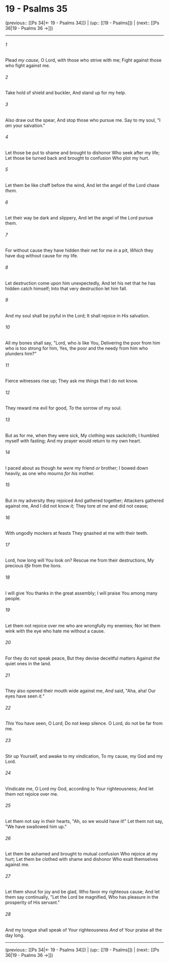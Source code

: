 # 19 - Psalms 35

(previous:: [[Ps 34|← 19 - Psalms 34]]) | (up:: [[19 - Psalms]]) | (next:: [[Ps 36|19 - Psalms 36 →]])

***


###### 1 
Plead _my cause,_ O Lord, with those who strive with me; Fight against those who fight against me. 

###### 2 
Take hold of shield and buckler, And stand up for my help. 

###### 3 
Also draw out the spear, And stop those who pursue me. Say to my soul, "I _am_ your salvation." 

###### 4 
Let those be put to shame and brought to dishonor Who seek after my life; Let those be turned back and brought to confusion Who plot my hurt. 

###### 5 
Let them be like chaff before the wind, And let the angel of the Lord chase _them._ 

###### 6 
Let their way be dark and slippery, And let the angel of the Lord pursue them. 

###### 7 
For without cause they have hidden their net for me _in_ a pit, _Which_ they have dug without cause for my life. 

###### 8 
Let destruction come upon him unexpectedly, And let his net that he has hidden catch himself; Into that very destruction let him fall. 

###### 9 
And my soul shall be joyful in the Lord; It shall rejoice in His salvation. 

###### 10 
All my bones shall say, "Lord, who _is_ like You, Delivering the poor from him who is too strong for him, Yes, the poor and the needy from him who plunders him?" 

###### 11 
Fierce witnesses rise up; They ask me _things_ that I do not know. 

###### 12 
They reward me evil for good, _To_ the sorrow of my soul. 

###### 13 
But as for me, when they were sick, My clothing _was_ sackcloth; I humbled myself with fasting; And my prayer would return to my own heart. 

###### 14 
I paced about as though _he were_ my friend _or_ brother; I bowed down heavily, as one who mourns _for his_ mother. 

###### 15 
But in my adversity they rejoiced And gathered together; Attackers gathered against me, And I did not know _it;_ They tore _at me_ and did not cease; 

###### 16 
With ungodly mockers at feasts They gnashed at me with their teeth. 

###### 17 
Lord, how long will You look on? Rescue me from their destructions, My precious _life_ from the lions. 

###### 18 
I will give You thanks in the great assembly; I will praise You among many people. 

###### 19 
Let them not rejoice over me who are wrongfully my enemies; Nor let them wink with the eye who hate me without a cause. 

###### 20 
For they do not speak peace, But they devise deceitful matters Against _the_ quiet ones in the land. 

###### 21 
They also opened their mouth wide against me, _And_ said, "Aha, aha! Our eyes have seen _it._" 

###### 22 
_This_ You have seen, O Lord; Do not keep silence. O Lord, do not be far from me. 

###### 23 
Stir up Yourself, and awake to my vindication, To my cause, my God and my Lord. 

###### 24 
Vindicate me, O Lord my God, according to Your righteousness; And let them not rejoice over me. 

###### 25 
Let them not say in their hearts, "Ah, so we would have it!" Let them not say, "We have swallowed him up." 

###### 26 
Let them be ashamed and brought to mutual confusion Who rejoice at my hurt; Let them be clothed with shame and dishonor Who exalt themselves against me. 

###### 27 
Let them shout for joy and be glad, Who favor my righteous cause; And let them say continually, "Let the Lord be magnified, Who has pleasure in the prosperity of His servant." 

###### 28 
And my tongue shall speak of Your righteousness _And_ of Your praise all the day long.

***

(previous:: [[Ps 34|← 19 - Psalms 34]]) | (up:: [[19 - Psalms]]) | (next:: [[Ps 36|19 - Psalms 36 →]])
